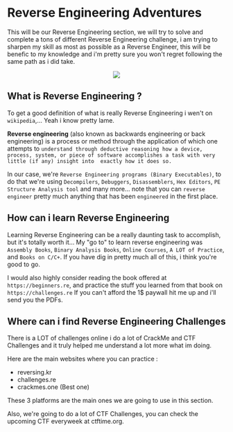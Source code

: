 # Reverse Engineering Adventures
This will be our Reverse Engineering section, we will try to solve and complete a tons of different Reverse Engineering challenge, i am trying to sharpen my skill
as most as possible as a Reverse Engineer, this will be benefic to my knowledge and i'm pretty sure you won't regret following the same path as i did take.

<p align="center">
  <img src="https://c.tenor.com/K8R7LThju04AAAAC/hack-the-planet.gif"/>
</p>

## What is Reverse Engineering ?
To get a good definition of what is really Reverse Engineering i wen't on `wikipedia`,... Yeah i know pretty lame. 

**Reverse engineering** (also known as backwards engineering or back engineering) is a process or method through the application of which one attempts to 
`understand through deductive reasoning how a device, process, system, or piece of software accomplishes a task with very little (if any) insight into 
exactly how it does so.` 

In our case, we're `Reverse Engineering programs (Binary Executables)`, to do that we're using `Decompilers`, `Debuggers`, `Disassemblers`, `Hex Editors`, `PE Structure Analysis tool` and many more... note that you can `reverse engineer` pretty much anything that has been `engineered` in the first place.

## How can i learn Reverse Engineering
Learning Reverse Engineering can be a really daunting task to accomplish, but it's totally worth it...
My "go to" to learn reverse engineering was `Assembly Books`, `Binary Analysis Books`, `Online Courses`, `A LOT of Practice`, and `Books on C/C+`.
If you have dig in pretty much all of this, i think you're good to go.

I would also highly consider reading the book offered at `https://beginners.re`, and practice the stuff you learned from that book on `https://challenges.re`
If you can't afford the 1$ paywall hit me up and i'll send you the PDFs.

## Where can i find Reverse Engineering Challenges
There is a LOT of challenges online i do a lot of CrackMe and CTF Challenges and it truly helped me understand a lot more what im doing.

Here are the main websites where you can practice :
- reversing.kr
- challenges.re
- crackmes.one (Best one)
    
These 3 platforms are the main ones we are going to use in this section.

Also, we're going to do a lot of CTF Challenges, you can check the upcoming CTF everyweek at ctftime.org.
